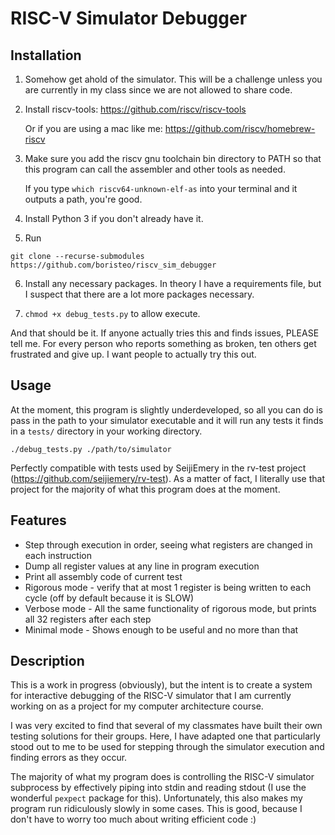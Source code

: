 RISC-V Simulator Debugger
=========================

## Installation
1. Somehow get ahold of the simulator.
This will be a challenge unless you are currently in my class since we are not allowed to share code.

2. Install riscv-tools: https://github.com/riscv/riscv-tools

   Or if you are using a mac like me: https://github.com/riscv/homebrew-riscv

3. Make sure you add the riscv gnu toolchain bin directory to PATH so that this program can call the assembler and other tools as needed.

   If you type `which riscv64-unknown-elf-as` into your terminal and it outputs a path, you're good.

4. Install Python 3 if you don't already have it.

5. Run

```
git clone --recurse-submodules https://github.com/boristeo/riscv_sim_debugger
```

6. Install any necessary packages. In theory I have a requirements file, but I suspect that there are a lot more packages necessary.

7. `chmod +x debug_tests.py` to allow execute.

And that should be it. If anyone actually tries this and finds issues, PLEASE tell me.
For every person who reports something as broken, ten others get frustrated and give up. I want people to actually try this out.

## Usage
At the moment, this program is slightly underdeveloped, so all you can do is pass in the path to your simulator executable and it will run any tests it finds in a `tests/` directory in your working directory.

```
./debug_tests.py ./path/to/simulator
```

Perfectly compatible with tests used by SeijiEmery in the rv-test project (https://github.com/seijiemery/rv-test). 
As a matter of fact, I literally use that project for the majority of what this program does at the moment.

## Features
* Step through execution in order, seeing what registers are changed in each instruction
* Dump all register values at any line in program execution
* Print all assembly code of current test
* Rigorous mode - verify that at most 1 register is being written to each cycle (off by default because it is SLOW)
* Verbose mode - All the same functionality of rigorous mode, but prints all 32 registers after each step
* Minimal mode - Shows enough to be useful and no more than that

## Description
This is a work in progress (obviously), but the intent is to create a system for interactive debugging of the RISC-V simulator that I am currently working on as a project for my computer architecture course.

I was very excited to find that several of my classmates have built their own testing solutions for their groups. Here, I have adapted one that particularly stood out to me to be used for stepping through the simulator execution and finding errors as they occur.

The majority of what my program does is controlling the RISC-V simulator subprocess by effectively piping into stdin and reading stdout (I use the wonderful `pexpect` package for this). Unfortunately, this also makes my program run ridiculously slowly in some cases. This is good, because I don't have to worry too much about writing efficient code :)
